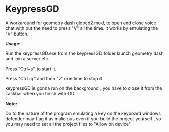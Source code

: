# KeypressGD
A workaround for geometry dash globed2 mod,
to open and close voice chat with out the need to press "V" all the time.
it works by emulating the "V" button.

**Usage:**

Run the keypressGD.exe from the keypressGD folder
launch geometry dash and join a server etc.

Press "Ctrl+s" to start it.

Press "Ctrl+q" and then "v" one time to stop it.

keypressGD is gonna run on the background , you have to close it from the Taskbar when you finish with GD.


**Note:**

Do to the nature of the program emulating a key on the keyboard windows defender may flag it as malicious even if you build the project yourself , so you may need to set all the project files to "Allow on device".


